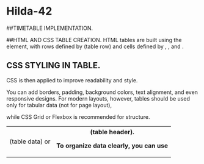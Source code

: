 # Hilda-42
##TIMETABLE IMPLEMENTATION.

##HTML AND CSS TABLE CREATION.
HTML tables are built using the <table> element, with rows defined by <tr> (table row) and 
cells defined by <td> (table data) or <th> (table header).

To organize data clearly, you can use <thead>, <tbody>, and <tfoot>.

## CSS STYLING IN TABLE.
CSS is then applied to improve readability and style.

You can add borders, padding, background colors, text alignment, and even responsive designs. 
For modern layouts, however, tables should be used only for tabular data (not for page layout), 

while CSS Grid or Flexbox is recommended for structure.

